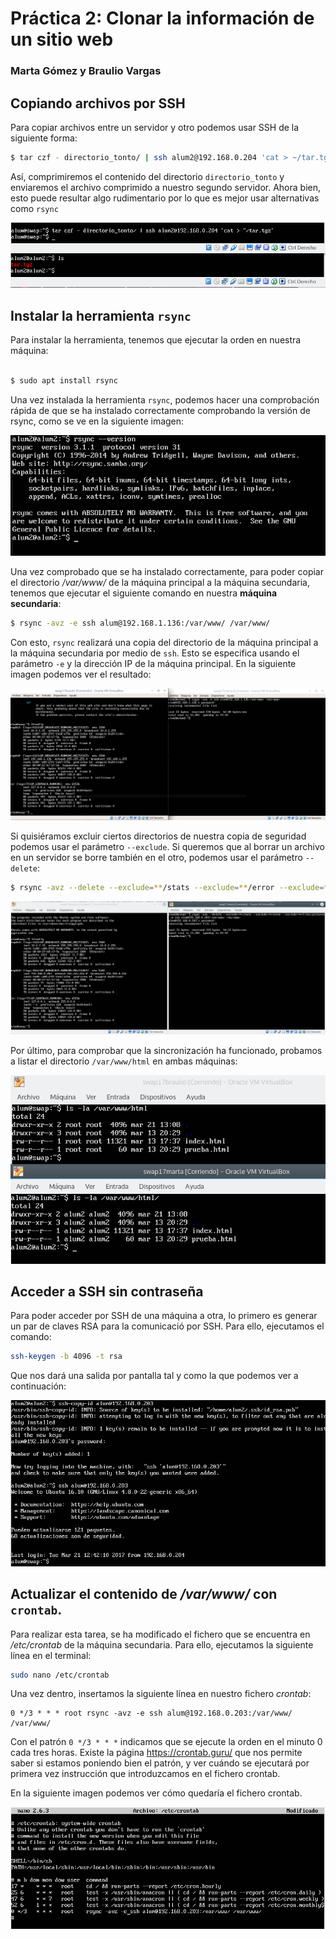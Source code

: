 # Práctica 2: Clonar la información de un sitio web
### Marta Gómez y Braulio Vargas

## Copiando archivos por SSH
Para copiar archivos entre un servidor y otro podemos usar SSH de la siguiente forma:

```bash
$ tar czf - directorio_tonto/ | ssh alum2@192.168.0.204 'cat > ~/tar.tgz'
```

Así, comprimiremos el contenido del directorio `directorio_tonto` y enviaremos el archivo comprimido a nuestro segundo servidor. Ahora bien, esto puede resultar algo rudimentario por lo que es mejor usar alternativas como `rsync`

![copyssh](copyssh.png)

## Instalar la herramienta `rsync`

Para instalar la herramienta, tenemos que ejecutar la orden en nuestra máquina:

```bash

$ sudo apt install rsync
```

Una vez instalada la herramienta `rsync`, podemos hacer una comprobación rápida de que se ha instalado correctamente comprobando la versión de rsync, como se ve en la siguiente imagen:

![rsync-install](1.png)

Una vez comprobado que se ha instalado correctamente, para poder copiar el directorio _/var/www/_ de la máquina principal a la máquina secundaria, tenemos que ejecutar el siguiente comando en nuestra **máquina secundaria**:

```bash
$ rsync -avz -e ssh alum@192.168.1.136:/var/www/ /var/www/
```

Con esto, `rsync` realizará una copia del directorio de la máquina principal a la máquina secundaria por medio de `ssh`. Esto se especifica usando el parámetro `-e` y la dirección IP de la máquina principal. En la siguiente imagen podemos ver el resultado:

![rsync-copy](2.png)

Si quisiéramos excluir ciertos directorios de nuestra copia de seguridad podemos usar el parámetro `--exclude`. Si queremos que al borrar un archivo en un servidor se borre también en el otro, podemos usar el parámetro `--delete`:

```bash
$ rsync -avz --delete --exclude=**/stats --exclude=**/error --exclude=**/files/pictures -e ssh alum@192.168.0.203:/var/www/ /var/www/
```

![rsync-param](3.png)

Por último, para comprobar que la sincronización ha funcionado, probamos a listar el directorio `/var/www/html` en ambas máquinas:

![syncdone](syncdone.png)

## Acceder a SSH sin contraseña

Para poder acceder por SSH de una máquina a otra, lo primero es generar un par de claves RSA para la comunicació por SSH. Para ello, ejecutamos el comando:

```bash
ssh-keygen -b 4096 -t rsa
```

Que nos dará una salida por pantalla tal y como la que podemos ver a continuación:

![ssh-publickey](4.png)

## Actualizar el contenido de _/var/www/_ con `crontab`.

Para realizar esta tarea, se ha modificado el fichero que se encuentra en _/etc/crontab_ de la máquina secundaria. Para ello, ejecutamos la siguiente línea en el terminal:

```bash
sudo nano /etc/crontab
```

Una vez dentro, insertamos la siguiente línea en nuestro fichero _crontab_:

```
0 */3 * * * root rsync -avz -e ssh alum@192.168.0.203:/var/www/ /var/www/
```

Con el patrón `0 */3 * * *` indicamos que se ejecute la orden en el minuto 0 cada tres horas. Existe la página https://crontab.guru/ que nos permite saber si estamos poniendo bien el patrón, y ver cuándo se ejecutará por primera vez instrucción que introduzcamos en el fichero crontab.

En la siguiente imagen podemos ver cómo quedaría el fichero crontab.

![crontab](5.png)